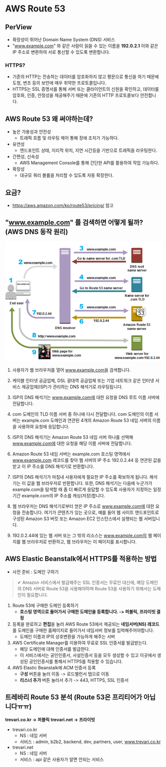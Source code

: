 # AWS Route 53

## PerView
- 확장성이 뛰어난 Domain Name System (DNS) 서비스
- "www.example.com" 와 같은 사람이 읽을 수 있는 이름을 **192.0.2.1** 이와 같은 IP 주소로 변환하여 서로 통신할 수 있도록 변환합니다.

### HTTPS?
- 기존의 HTTP는 전송하는 데이터를 암호화하지 않고 평문으로 통신을 하기 때문에 도청, 변조 등의 보안에 매우 취약한 프로토콜입니다.
- HTTPS는 SSL 증명서를 통해 서버 또는 클라이언트의 신원을 확인하고, 데이터를 암호화, 인증, 안정성을 제공해주기 때문에 기존의 HTTP 프로토콜보다 안전합니다.

## AWS Route 53 왜 써야하는데?
- 높은 가용성과 안전성
  - 트래픽 흐름 및 라우팅 제어 통해 장애 조치가 가능하다.
- 유연성
  - 엔드포인트 상태, 지리적 위치, 지연 시간등을 기반으로 트래픽을 라우팅한다.
- 간편성, 신속성
  - AWS Management Console를 통해 간단한 API를 활용하여 작업 가능하다.
- 확장성
  - 대규모 쿼리 볼륨을 처리할 수 있도록 자동 확장한다.


## 요금?
- https://aws.amazon.com/ko/route53/pricing/ 참고

## "www.example.com" 를 검색하면 어떻게 될까? (AWS DNS 동작 원리)
<img src="./route53.png">

1. 사용자가 웹 브라우저를 열어 www.example.com을 검색합니다.

2. 케이블 인터넷 공급업체, DSL 광대역 공급업체 또는 기업 네트워크 같은 인터넷 서비스 제공업체(ISP)가 관리하는 DNS 해석기로 라우팅됩니다.

3. ISP의 DNS 해석기는 www.example.com에 대한 요청을 DNS 루트 이름 서버에 전달합니다.

4. com 도메인의 TLD 이름 서버 중 하나에 다시 전달합니다. com 도메인의 이름 서버는 example.com 도메인과 연관된 4개의 Amazon Route 53 네임 서버의 이름을 사용하여 요청에 응답합니다.

5. ISP의 DNS 해석기는 Amazon Route 53 네임 서버 하나를 선택해 www.example.com에 대한 요청을 해당 이름 서버에 전달합니다.

6. Amazon Route 53 네임 서버는 example.com 호스팅 영역에서 www.example.com 레코드를 찾아 웹 서버의 IP 주소 192.0.2.44 등 연관된 값을 받고 이 IP 주소를 DNS 해석기로 반환합니다.

7. ISP의 DNS 해석기가 마침내 사용자에게 필요한 IP 주소를 확보하게 됩니다. 해석기는 이 값을 웹 브라우저로 반환합니다. 또한, DNS 해석기는 다음에 누군가가 example.com을 탐색할 때 좀 더 빠르게 응답할 수 있도록 사용자가 지정하는 일정 기간 example.com의 IP 주소를 캐싱(저장)합니다.

8. 웹 브라우저는 DNS 해석기로부터 얻은 IP 주소로 www.example.com에 대한 요청을 전송합니다. 여기가 콘텐츠가 있는 곳으로, 예를 들어 웹 사이트 엔드포인트로 구성된 Amazon S3 버킷 또는 Amazon EC2 인스턴스에서 실행되는 웹 서버입니다.

9. 192.0.2.44에 있는 웹 서버 또는 그 밖의 리소스는 www.example.com의 웹 페이지를 웹 브라우저로 반환하고, 웹 브라우저는 이 페이지를 표시합니다.

## AWS Elastic Beanstalk에서 HTTPS를 적용하는 방법
- 사전 준비 : 도메인 구하기
> ✔ Amazon 서비스에서 발급해주는 SSL 인증서는 무료인 대신에, 해당 도메인의 DNS 서버로 Route 53을 사용해야하며 Route 53을 사용하기 위해서는 도메인이 필요합니다.
1. Route 53에 구매한 도메인 등록하기
   - **호스팅 영역으로 들어가서 구매한 도메인을 등록합니다. -> 퍼블릭, 프라이빗 결정**
2. 등록을 완료하고 **편집**을 눌러 AWS Route 53에서 제공되는 **네임서버(NS) 레코드**를 도메인을 구매한 홈페이지로 들어가서 네임서버 정보를 입력해주어야합니다.
   - 도메인 이름과 IP의 상호변환을 가능하게 해주는 서버
3. AWS Certificate Manager를 이용하여 무료로 SSL 인증서를 발급받는다.
   - 해당 도메인에 대해 인증서를 발급한다.
   - 이 서비스에서는 공인인증서, 사설인증서 등을 모두 생성할 수 있고 이곳에서 생성된 공인인증서를 통해서 HTTPS를 적용할 수 있습니다.
4. AWS Elastic Beanstalk에 ACM 인증서 등록
    - **구성** 버튼을 눌러 이동 -> 로드밸런서 탭으로 이동
    - **리스너 추가** 버튼 눌러서 추가 -> 443, HTTPS, SSL 인증서

## 트레바리 Route 53 분석 (Route 53은 프리티어가 아닙니다ㅠㅠ)
**trevari.co.kr -> 퍼블릭**
**trevari.net -> 프라이빗**

- trevari.co.kr
  - NS : 네임 서버
  - 서비스 : admin, b2b2, backend, dev, partners, user, www.trevari.co.kr
- trevari.net
  - NS : 네임 서버
  - 서비스 : api 같은 사용자가 알면 안되는 서비스

